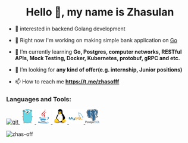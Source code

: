 <h1 align="center">Hello 👋, my name is Zhasulan</h1>

- :dizzy: interested in backend Golang development

- 🔭 Right now I'm working on making simple bank application on [Go](https://github.com/zhas-off/simple-bank-service)

- 🌱 I’m currently learning **Go, Postgres, computer networks, RESTful APIs, Mock Testing, Docker, Kubernetes, protobuf, gRPC and etc.**

- 🤝 I’m looking for **any kind of offer(e.g. internship, Junior positions)**

- 📫 How to reach me **https://t.me/zhasofff**


<p align="left">
</p>

<h3 align="left">Languages and Tools:</h3>
<a href="https://git-scm.com/" target="_blank" rel="noreferrer"> <img src="https://www.vectorlogo.zone/logos/git-scm/git-scm-icon.svg" alt="git" width="40" height="40"/> </a> <a href="https://golang.org" target="_blank" rel="noreferrer"> <img src="https://raw.githubusercontent.com/devicons/devicon/master/icons/go/go-original.svg" alt="go" width="40" height="40"/> </a> <a href="https://www.java.com" target="_blank" rel="noreferrer"> <img src="https://raw.githubusercontent.com/devicons/devicon/master/icons/java/java-original.svg" alt="java" width="40" height="40"/> </a> <a href="https://www.linux.org/" target="_blank" rel="noreferrer"> <img src="https://raw.githubusercontent.com/devicons/devicon/master/icons/linux/linux-original.svg" alt="linux" width="40" height="40"/> </a> <a href="https://www.mysql.com/" target="_blank" rel="noreferrer"> <img src="https://raw.githubusercontent.com/devicons/devicon/master/icons/mysql/mysql-original-wordmark.svg" alt="mysql" width="40" height="40"/> </a> <a href="https://www.postgresql.org" target="_blank" rel="noreferrer"> <img src="https://raw.githubusercontent.com/devicons/devicon/master/icons/postgresql/postgresql-original-wordmark.svg" alt="postgresql" width="40" height="40"/> </a>

<p><img align="center" src="https://github-readme-stats.vercel.app/api/top-langs?username=zhas-off&show_icons=true&locale=en&layout=compact" alt="zhas-off" /></p>
